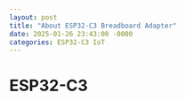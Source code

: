 ```yaml
---
layout: post
title: "About ESP32-C3 Breadboard Adapter"
date: 2025-01-26 23:43:00 -0000
categories: ESP32-C3 IoT
---
```


# ESP32-C3